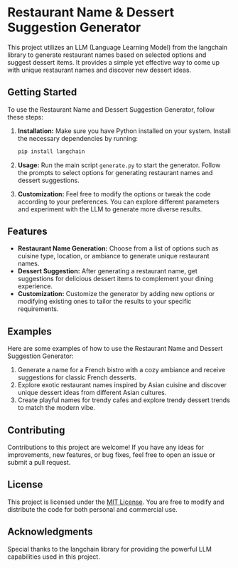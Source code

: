 # Restaurant Name & Dessert Suggestion Generator

This project utilizes an LLM (Language Learning Model) from the langchain library to generate restaurant names based on selected options and suggest dessert items. It provides a simple yet effective way to come up with unique restaurant names and discover new dessert ideas.

## Getting Started

To use the Restaurant Name and Dessert Suggestion Generator, follow these steps:

1. **Installation:** Make sure you have Python installed on your system. Install the necessary dependencies by running:
   ```sh
   pip install langchain
   ```

2. **Usage:** Run the main script `generate.py` to start the generator. Follow the prompts to select options for generating restaurant names and dessert suggestions.

3. **Customization:** Feel free to modify the options or tweak the code according to your preferences. You can explore different parameters and experiment with the LLM to generate more diverse results.

## Features

- **Restaurant Name Generation:** Choose from a list of options such as cuisine type, location, or ambiance to generate unique restaurant names.
- **Dessert Suggestion:** After generating a restaurant name, get suggestions for delicious dessert items to complement your dining experience.
- **Customization:** Customize the generator by adding new options or modifying existing ones to tailor the results to your specific requirements.

## Examples

Here are some examples of how to use the Restaurant Name and Dessert Suggestion Generator:

1. Generate a name for a French bistro with a cozy ambiance and receive suggestions for classic French desserts.
2. Explore exotic restaurant names inspired by Asian cuisine and discover unique dessert ideas from different Asian cultures.
3. Create playful names for trendy cafes and explore trendy dessert trends to match the modern vibe.

## Contributing

Contributions to this project are welcome! If you have any ideas for improvements, new features, or bug fixes, feel free to open an issue or submit a pull request.

## License

This project is licensed under the [MIT License](LICENSE). You are free to modify and distribute the code for both personal and commercial use.

## Acknowledgments

Special thanks to the langchain library for providing the powerful LLM capabilities used in this project.
